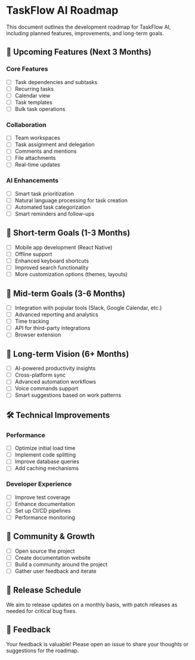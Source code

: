 # TaskFlow AI Roadmap

This document outlines the development roadmap for TaskFlow AI, including planned features, improvements, and long-term goals.

## 🌟 Upcoming Features (Next 3 Months)

### Core Features
- [ ] Task dependencies and subtasks
- [ ] Recurring tasks
- [ ] Calendar view
- [ ] Task templates
- [ ] Bulk task operations

### Collaboration
- [ ] Team workspaces
- [ ] Task assignment and delegation
- [ ] Comments and mentions
- [ ] File attachments
- [ ] Real-time updates

### AI Enhancements
- [ ] Smart task prioritization
- [ ] Natural language processing for task creation
- [ ] Automated task categorization
- [ ] Smart reminders and follow-ups

## 🚀 Short-term Goals (1-3 Months)

- [ ] Mobile app development (React Native)
- [ ] Offline support
- [ ] Enhanced keyboard shortcuts
- [ ] Improved search functionality
- [ ] More customization options (themes, layouts)

## 🎯 Mid-term Goals (3-6 Months)

- [ ] Integration with popular tools (Slack, Google Calendar, etc.)
- [ ] Advanced reporting and analytics
- [ ] Time tracking
- [ ] API for third-party integrations
- [ ] Browser extension

## 🌈 Long-term Vision (6+ Months)

- [ ] AI-powered productivity insights
- [ ] Cross-platform sync
- [ ] Advanced automation workflows
- [ ] Voice commands support
- [ ] Smart suggestions based on work patterns

## 🛠 Technical Improvements

### Performance
- [ ] Optimize initial load time
- [ ] Implement code splitting
- [ ] Improve database queries
- [ ] Add caching mechanisms

### Developer Experience
- [ ] Improve test coverage
- [ ] Enhance documentation
- [ ] Set up CI/CD pipelines
- [ ] Performance monitoring

## 🤝 Community & Growth

- [ ] Open source the project
- [ ] Create documentation website
- [ ] Build a community around the project
- [ ] Gather user feedback and iterate

## 📅 Release Schedule

We aim to release updates on a monthly basis, with patch releases as needed for critical bug fixes.

## 📢 Feedback

Your feedback is valuable! Please open an issue to share your thoughts or suggestions for the roadmap.
